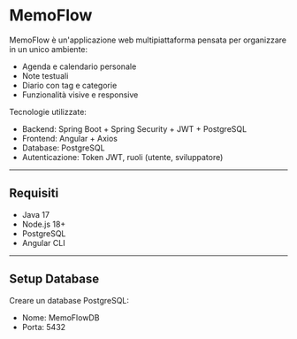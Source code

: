 # MemoFlow

MemoFlow è un'applicazione web multipiattaforma pensata per organizzare in un unico ambiente:
- Agenda e calendario personale
- Note testuali
- Diario con tag e categorie
- Funzionalità visive e responsive

Tecnologie utilizzate:
- Backend: Spring Boot + Spring Security + JWT + PostgreSQL
- Frontend: Angular + Axios
- Database: PostgreSQL
- Autenticazione: Token JWT, ruoli (utente, sviluppatore)

---

## Requisiti

- Java 17
- Node.js 18+
- PostgreSQL
- Angular CLI

---

## Setup Database

Creare un database PostgreSQL:
   - Nome: MemoFlowDB
   - Porta: 5432
